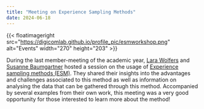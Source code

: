 ```yaml
---
title: "Meeting on Experience Sampling Methods"
date: 2024-06-18
---
```


{{< floatimageright src="https://digicomlab.github.io/profile_pic/esmworkshop.png" alt="Events" width="270" height="203" >}}

During the last member-meeting of the academic year, [Lara Wolfers](https://www.uva.nl/en/profile/w/o/l.n.wolfers/l.n.wolfers.html) and [Susanne Baumgartner](https://www.uva.nl/en/profile/b/a/s.e.baumgartner/s.e.baumgartner.html) hosted a session on the usage of [Experience sampling methods (ESM)](https://digicomlab.github.io/projects/07-esm/). They shared their insights into the advantages and challenges associated to this method as well as information on analysing the data that can be gathered through this method. Accompanied by several examples from their own work, this meeting was a very good opportunity for those interested to learn more about the method!

